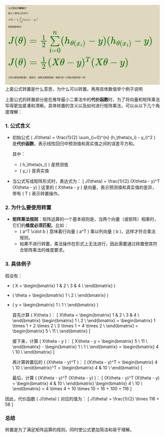 ![alt text](微信截图_20240925151506.png)
上面公式转置是什么意思，为什么可以转置。再用具体数值举个例子说明

上面公式的转置部分是在推导最小二乘法中的**代价函数**时，为了将向量和矩阵乘法写得更加紧凑和清晰。具体转置的含义以及如何进行矩阵乘法，可以从以下几个角度理解：

### 1. 公式含义

- 初始公式 \( J(\theta) = \frac{1}{2} \sum_{i=0}^{n} (h_\theta(x_i) - y_i)^2 \) 是**代价函数**，表示线性回归中预测值和真实值之间的误差平方和。
  
  其中：
  - \( h_\theta(x_i) \) 是预测值
  - \( y_i \) 是真实值

- 当公式写成矩阵形式时，表达式为：
  \[
  J(\theta) = \frac{1}{2} (X\theta - y)^T (X\theta - y)
  \]
  这里的 \( X\theta - y \) 是向量，表示预测值和真实值的差异，带有 \( T \) 表示转置操作。

### 2. 为什么要使用转置

- **矩阵乘法规则**：矩阵运算的一个基本规则是，当两个向量（或矩阵）相乘时，它们的**维度必须匹配**。比如：
  - \( a^T \cdot b \) 意味着行向量 \( a^T \) 乘以列向量 \( b \)，这样才符合乘法规则。
  - 如果不进行转置，乘法操作在形式上无法进行，因此需要通过转置使其符合矩阵乘法的维度要求。

### 3. 具体例子

假设有：

- \( X = \begin{bmatrix} 1 & 2 \\ 3 & 4 \\ \end{bmatrix} \)
- \( \theta = \begin{bmatrix} 1 \\ 2 \\ \end{bmatrix} \)
- \( y = \begin{bmatrix} 1 \\ 1 \\ \end{bmatrix} \)

  首先计算 \( X\theta \)：
  \[
  X\theta = \begin{bmatrix} 1 & 2 \\ 3 & 4 \\ \end{bmatrix} \begin{bmatrix} 1 \\ 2 \\ \end{bmatrix} = \begin{bmatrix} 1 \times 1 + 2 \times 2 \\ 3 \times 1 + 4 \times 2 \\ \end{bmatrix} = \begin{bmatrix} 5 \\ 11 \\ \end{bmatrix}
  \]

  接下来，计算 \( X\theta - y \)：
  \[
  X\theta - y = \begin{bmatrix} 5 \\ 11 \\ \end{bmatrix} - \begin{bmatrix} 1 \\ 1 \\ \end{bmatrix} = \begin{bmatrix} 4 \\ 10 \\ \end{bmatrix}
  \]

  再计算转置后的 \( (X\theta - y)^T \)：
  \[
  (X\theta - y)^T = \begin{bmatrix} 4 \\ 10 \\ \end{bmatrix}^T = \begin{bmatrix} 4 & 10 \\ \end{bmatrix}
  \]

  最后，计算 \( (X\theta - y)^T (X\theta - y) \)：
  \[
  (X\theta - y)^T (X\theta - y) = \begin{bmatrix} 4 & 10 \\ \end{bmatrix} \begin{bmatrix} 4 \\ 10 \\ \end{bmatrix} = 4 \times 4 + 10 \times 10 = 16 + 100 = 116
  \]

因此，代价函数 \( J(\theta) \) 对应的值为：
\[
J(\theta) = \frac{1}{2} \times 116 = 58
\]

### 总结

转置是为了满足矩阵运算的规则，同时使公式更加简洁和易于理解。
